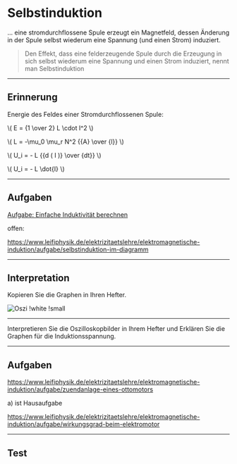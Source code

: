 # Selbstinduktion

... eine stromdurchflossene Spule erzeugt ein Magnetfeld, dessen Änderung in der Spule selbst wiederum eine Spannung (und einen Strom) induziert.

> Den Effekt, dass eine felderzeugende Spule durch die Erzeugung in sich selbst wiederum eine Spannung und einen Strom induziert, nennt man Selbstinduktion

---

## Erinnerung

Energie des Feldes einer Stromdurchflossenen Spule:

\\( E = {1 \over 2} L \cdot I^2 \\)

\\( L = -\mu_0 \mu_r N^2 {{A} \over {l}} \\) 

\\( U_i = - L {{d \( I \)} \over {dt}} \\)

\\( U_i = - L \dot{I} \\)

---

## Aufgaben

[Aufgabe: Einfache Induktivität berechnen](https://www.leifiphysik.de/elektrizitaetslehre/elektromagnetische-induktion/aufgabe/induktivitaetsberechnung)

offen:

https://www.leifiphysik.de/elektrizitaetslehre/elektromagnetische-induktion/aufgabe/selbstinduktion-im-diagramm

---

## Interpretation

Kopieren Sie die Graphen in Ihren Hefter.

![Oszi !white !small](https://www.leifiphysik.de/sites/default/files/medien/selbstinduktion04_elmagnetindukt_gru.gif)

---

Interpretieren Sie die Oszilloskopbilder in Ihrem Hefter und Erklären Sie die Graphen für die Induktionsspannung.

---

## Aufgaben

https://www.leifiphysik.de/elektrizitaetslehre/elektromagnetische-induktion/aufgabe/zuendanlage-eines-ottomotors

a) ist Hausaufgabe

https://www.leifiphysik.de/elektrizitaetslehre/elektromagnetische-induktion/aufgabe/wirkungsgrad-beim-elektromotor

---

## Test